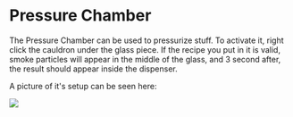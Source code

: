 # Pressure Chamber
The Pressure Chamber can be used to pressurize stuff. To activate it, right click the cauldron under the glass piece. If the recipe you put in it is valid, smoke particles will appear in the middle of the glass, and 3 second after, the result should appear inside the dispenser.

A picture of it's setup can be seen here:

![](https://i.gyazo.com/2125a4e36fb5c98c74d9508c5b46d58c.png)